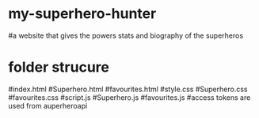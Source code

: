 # my-superhero-hunter
#a website that gives the powers stats and biography of the superheros
# folder strucure
#index.html
#Superhero.html
#favourites.html
#style.css
#Superhero.css
#favourites.css
#script.js
#Superhero.js
#favourites.js
#access tokens are used from auperheroapi
